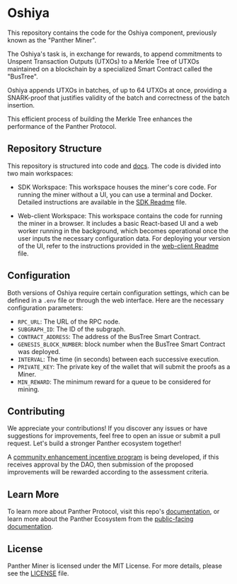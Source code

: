 # Oshiya

This repository contains the code for the Oshiya component, previously known as
the "Panther Miner".

The Oshiya's task is, in exchange for rewards, to append commitments to Unspent
Transaction Outputs (UTXOs) to a Merkle Tree of UTXOs maintained on a blockchain
by a specialized Smart Contract called the "BusTree".

Oshiya appends UTXOs in batches, of up to 64 UTXOs at once, providing a SNARK-proof
that justifies validity of the batch and correctness of the batch insertion.

This efficient process of building the Merkle Tree enhances the performance of
the Panther Protocol.

## Repository Structure

This repository is structured into code and [docs](docs/1_Introduction.md). The code is divided into two main workspaces:

- SDK Workspace: This workspace houses the miner's core code. For running the miner without a UI, you can use a terminal and Docker. Detailed instructions are available in the [SDK Readme](sdk/README.md) file.

- Web-client Workspace: This workspace contains the code for running the miner in a browser. It includes a basic React-based UI and a web worker running in the background, which becomes operational once the user inputs the necessary configuration data. For deploying your version of the UI, refer to the instructions provided in the [web-client Readme](web-client/README.md) file.


## Configuration

Both versions of Oshiya require certain configuration settings, which can be defined in a `.env` file or through the web interface. Here are the necessary configuration parameters:

-   `RPC_URL`: The URL of the RPC node.
-   `SUBGRAPH_ID`: The ID of the subgraph.
-   `CONTRACT_ADDRESS`: The address of the BusTree Smart Contract.
-   `GENESIS_BLOCK_NUMBER`: block number when the BusTree Smart Contract was deployed.
-   `INTERVAL`: The time (in seconds) between each successive execution.
-   `PRIVATE_KEY`: The private key of the wallet that will submit the proofs as a Miner.
-   `MIN_REWARD`: The minimum reward for a queue to be considered for mining.

## Contributing

We appreciate your contributions! If you discover any issues or have suggestions for improvements, feel free to open an issue or submit a pull request. Let's build a stronger Panther ecosystem together!

A [community enhancement incentive program](docs/6_CommunityEnhancement.md) is being developed, if this receives approval by the DAO, then submission of the proposed improvements will be rewarded according to the assessment criteria.

## Learn More

To learn more about Panther Protocol, visit this repo's [documentation](/docs/Introduction.md), or learn more about the Panther Ecosystem from the [public-facing documentation](https://docs.pantherprotocol.io/docs).

## License

Panther Miner is licensed under the MIT License. For more details, please see the [LICENSE](/LICENSE) file.
